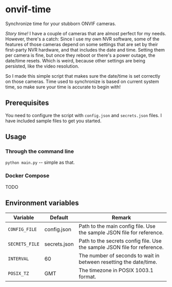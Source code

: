 # onvif-time

Synchronize time for your stubborn ONVIF cameras.

_Story time!_ I have a couple of cameras that are almost perfect for my needs. However, there's a catch: Since I use my own NVR software, some of the features of those cameras depend on some settings that are set by their first-party NVR hardware, and that includes the date and time. Setting them per camera is fine, but once they reboot or there's a power outage, the date/time resets. Which is weird, because other settings are being persisted, like the video resolution.

So I made this simple script that makes sure the date/time is set correctly on those cameras. Time used to synchronize is based on current system time, so make sure your time is accurate to begin with!

## Prerequisites

You need to configure the script with `config.json` and `secrets.json` files. I have included sample files to get you started.

## Usage

### Through the command line

`python main.py` -- simple as that.

### Docker Compose

TODO

## Environment variables

| Variable | Default | Remark |
|---|---|---|
| `CONFIG_FILE` | config.json | Path to the main config file. Use the sample JSON file for reference. |
| `SECRETS_FILE` | secrets.json | Path to the secrets config file. Use the sample JSON file for reference. |
| `INTERVAL` | 60 | The number of seconds to wait in between resetting the date/time. |
| `POSIX_TZ` | GMT | The timezone in POSIX 1003.1 format. |